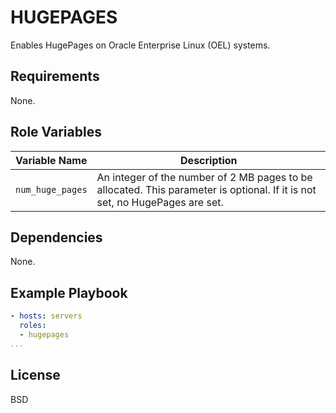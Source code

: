 HUGEPAGES
=========

Enables HugePages on Oracle Enterprise Linux (OEL) systems.

Requirements
------------

None.

Role Variables
--------------

Variable Name | Description
------------- | -----------
`num_huge_pages` | An integer of the number of 2 MB pages to be allocated. This parameter is optional. If it is not set, no HugePages are set.

Dependencies
------------

None.

Example Playbook
----------------

```yml
- hosts: servers
  roles:
  - hugepages
...
```

License
-------

BSD

